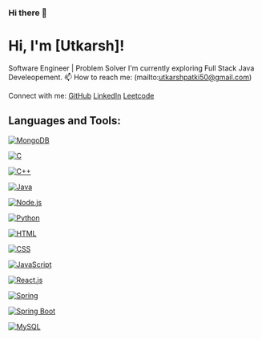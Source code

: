 ### Hi there 👋

# Hi, I'm [Utkarsh]!

Software Engineer | Problem Solver
    I'm currently exploring Full Stack Java Develeopement.
📫 How to reach me: (mailto:utkarshpatki50@gmail.com)

Connect with me:
[GitHub](https://github.com/utkarshpatki50)
[LinkedIn](https://www.linkedin.com/in/utkarsh-patki/)
[Leetcode](https://leetcode.com/utkarshpatki50/)

## Languages and Tools:

<a href="#"><img src="https://img.shields.io/badge/-MongoDB-47A248?style=flat-square&logo=mongodb&logoColor=white" alt="MongoDB" /></a>
<!-- C -->
<a href="#"><img src="https://img.shields.io/badge/-C-A8B9CC?style=flat-square&logo=c&logoColor=white" alt="C" /></a>
<!-- C++ -->
<a href="#"><img src="https://img.shields.io/badge/-C++-00599C?style=flat-square&logo=c%2B%2B&logoColor=white" alt="C++" /></a>
<!-- Java -->
<a href="#"><img src="https://img.shields.io/badge/-Java-007396?style=flat-square&logo=java&logoColor=white" alt="Java" /></a>
<!-- Node.js -->
<a href="#"><img src="https://img.shields.io/badge/-Node.js-339933?style=flat-square&logo=node.js&logoColor=white" alt="Node.js" /></a>
<!-- Python -->
<a href="#"><img src="https://img.shields.io/badge/-Python-3776AB?style=flat-square&logo=python&logoColor=white" alt="Python" /></a>
<!-- HTML -->
<a href="#"><img src="https://img.shields.io/badge/-HTML-E34F26?style=flat-square&logo=html5&logoColor=white" alt="HTML" /></a>
<!-- CSS -->
<a href="#"><img src="https://img.shields.io/badge/-CSS-1572B6?style=flat-square&logo=css3&logoColor=white" alt="CSS" /></a>
<!-- JavaScript -->
<a href="#"><img src="https://img.shields.io/badge/-JavaScript-F7DF1E?style=flat-square&logo=javascript&logoColor=black" alt="JavaScript" /></a>
<!-- React.js -->
<a href="#"><img src="https://img.shields.io/badge/-React.js-61DAFB?style=flat-square&logo=react&logoColor=white" alt="React.js" /></a>
<!-- Spring -->
<a href="#"><img src="https://img.shields.io/badge/-Spring-6DB33F?style=flat-square&logo=spring&logoColor=white" alt="Spring" /></a>
<!-- Spring Boot -->
<a href="#"><img src="https://img.shields.io/badge/-Spring%20Boot-6DB33F?style=flat-square&logo=springboot&logoColor=white" alt="Spring Boot" /></a>
<!-- MySQL -->
<a href="#"><img src="https://img.shields.io/badge/-MySQL-4479A1?style=flat-square&logo=mysql&logoColor=white" alt="MySQL" /></a>
<!-- MongoDB -->


